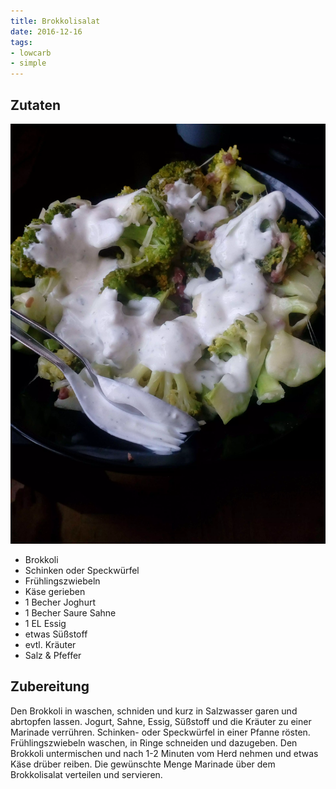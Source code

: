 ```yaml
---
title: Brokkolisalat
date: 2016-12-16
tags:
- lowcarb
- simple
---
```


## Zutaten
![](/img/brokkolisalat.webp)

- Brokkoli
- Schinken oder Speckwürfel
- Frühlingszwiebeln
- Käse gerieben
- 1 Becher  Joghurt
- 1 Becher  Saure Sahne
- 1 EL      Essig
- etwas     Süßstoff
- evtl. Kräuter
- Salz & Pfeffer

## Zubereitung

Den Brokkoli in waschen, schniden und kurz in Salzwasser garen und abrtopfen lassen.
Jogurt, Sahne, Essig, Süßstoff und die Kräuter zu einer Marinade verrühren.
Schinken- oder Speckwürfel in einer Pfanne rösten. Frühlingszwiebeln waschen, in Ringe schneiden und dazugeben. Den Brokkoli untermischen und nach 1-2 Minuten vom Herd nehmen und etwas Käse drüber reiben.
Die gewünschte Menge Marinade über dem Brokkolisalat verteilen und servieren.
